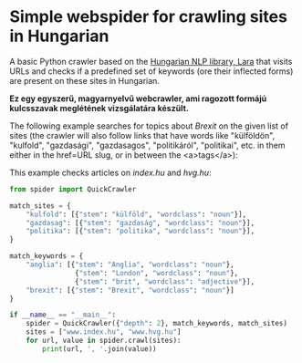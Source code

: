 # Simple webspider for crawling sites in Hungarian
A basic Python crawler based on the [Hungarian NLP library, Lara](https://github.com/sedthh/lara-hungarian-nlp) that visits URLs and checks if a predefined set of keywords (ore their inflected forms) are present on these sites in Hungarian.

**Ez egy egyszerű, magyarnyelvű webcrawler, ami ragozott formájú kulcsszavak meglétének vizsgálatára készült.**

The following example searches for topics about *Brexit* on the given list of sites (the crawler will also follow links that have words like "külföldön", "kulfold", "gazdasági", "gazdasagos", "politikáról", "politikai", etc. in them either in the href=URL slug, or in between the \<a\>tags\<\/a\>):

This example checks articles on *index.hu* and *hvg.hu*:

```python
from spider import QuickCrawler

match_sites = {
	"kulfold": [{"stem": "külföld", "wordclass": "noun"}],
	"gazdasag": [{"stem": "gazdaság", "wordclass": "noun"}],
	"politika": [{"stem": "politika", "wordclass": "noun"}],
}

match_keywords = {
	"anglia": [{"stem": "Anglia", "wordclass": "noun"},
                {"stem": "London", "wordclass": "noun"},
                {"stem": "brit", "wordclass": "adjective"}],
	"brexit": [{"stem": "Brexit", "wordclass": "noun"}]
}

if __name__ == "__main__":
	spider = QuickCrawler({"depth": 2}, match_keywords, match_sites)
	sites = ["www.index.hu", "www.hvg.hu"]
	for url, value in spider.crawl(sites):
		print(url, ', '.join(value))
```
